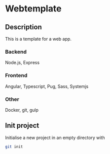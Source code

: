# Webtemplate

## Description

This is a template for a web app.

### Backend

Node.js, Express

### Frontend

Angular, Typescript, Pug, Sass, Systemjs

### Other

Docker, git, gulp

## Init project

Initialise a new project in an empty directory with

```bash
git init
```
